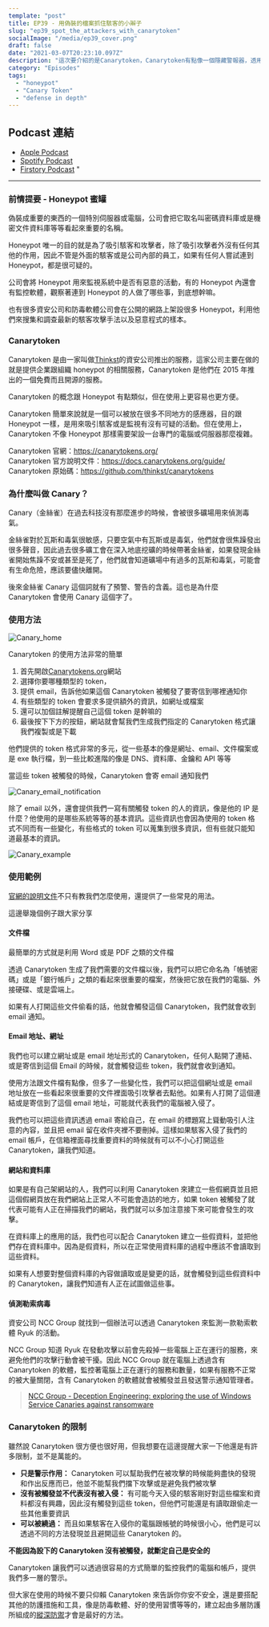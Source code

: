 ```yaml
---
template: "post"
title: EP39 - 用偽裝的檔案抓住駭客的小辮子
slug: "ep39_spot_the_attackers_with_canarytoken"
socialImage: "/media/ep39_cover.png"
draft: false
date: "2021-03-07T20:23:10.097Z"
description: "這次要介紹的是Canarytoken，Canarytoken有點像一個隱藏警報器，透用偽裝的文件、Email或網址吸引入侵的駭客，只要不小心在路過的時候觸發，Canarytoken就會像警衛一樣馬上通知我們有可疑的行動要多多注意了"
category: "Episodes"
tags:
  - "honeypot"
  - "Canary Token"
  - "defense in depth"
---
```


## Podcast 連結

- [Apple Podcast](https://podcasts.apple.com/us/podcast/%E8%B3%87%E5%AE%89%E8%A7%A3%E5%A3%93%E7%B8%AE/id1513276667#episodeGuid=cklzlzeg1n2560878vwfamb85)
- [Spotify Podcast](https://open.spotify.com/episode/6Qw32qe9hbJVEL8AS8vDCh?si=e57317889ee64a88)
- [Firstory Podcast](https://open.firstory.me/story/cklzlzeg1n2560878vwfamb85)
"
---

### 前情提要 - Honeypot 蜜罐

偽裝成重要的東西的一個特別伺服器或電腦，公司會把它取名叫密碼資料庫或是機密文件資料庫等等看起來重要的名稱。

Honeypot 唯一的目的就是為了吸引駭客和攻擊者，除了吸引攻擊者外沒有任何其他的作用，因此不管是外面的駭客或是公司內部的員工，如果有任何人嘗試連到 Honeypot，都是很可疑的。

公司會將 Honeypot 用來監視系統中是否有惡意的活動，有的 Honeypot 內還會有監控軟體，觀察著連到 Honeypot 的人做了哪些事，到底想幹嘛。

也有很多資安公司和防毒軟體公司會在公開的網路上架設很多 Honeypot，利用他們來搜集和調查最新的駭客攻擊手法以及惡意程式的樣本。

### Canarytoken

Canarytoken 是由一家叫做[Thinkst](https://thinkst.com/)的資安公司推出的服務，這家公司主要在做的就是提供企業跟組織 honeypot 的相關服務，Canarytoken 是他們在 2015 年推出的一個免費而且開源的服務。

Canarytoken 的概念跟 Honeypot 有點類似，但在使用上更容易也更方便。

Canarytoken 簡單來說就是一個可以被放在很多不同地方的感應器，目的跟 Honeypot 一樣，是用來吸引駭客或是監視有沒有可疑的活動。但在使用上，Canarytoken 不像 Honeypot 那樣需要架設一台專門的電腦或伺服器那麼複雜。

Canarytoken 官網：<https://canarytokens.org/>  
Canarytoken 官方說明文件：<https://docs.canarytokens.org/guide/>  
Canarytoken 原始碼：<https://github.com/thinkst/canarytokens>

### 為什麼叫做 Canary？

Canary（金絲雀）在過去科技沒有那麼進步的時候，會被很多礦場用來偵測毒氣。

金絲雀對於瓦斯和毒氣很敏感，只要空氣中有瓦斯或是毒氣，他們就會很焦躁發出很多聲音，因此過去很多礦工會在深入地底挖礦的時候帶著金絲雀，如果發現金絲雀開始焦躁不安或甚至是死了，他們就會知道礦場中有過多的瓦斯和毒氣，可能會有生命危險，應該要儘快離開。

後來金絲雀 Canary 這個詞就有了預警、警告的含義。這也是為什麼 Canarytoken 會使用 Canary 這個字了。

### 使用方法

![Canary_home](/media/canary_home.png)

Canarytoken 的使用方法非常的簡單

1. 首先開啟[Canarytokens.org](https://canarytokens.org)網站
2. 選擇你要哪種類型的 token，
3. 提供 email，告訴他如果這個 Canarytoken 被觸發了要寄信到哪裡通知你
4. 有些類型的 token 會要求多提供額外的資訊，如網址或檔案
5. 還可以加個註解提醒自己這個 token 是幹嘛的
6. 最後按下下方的按鈕，網站就會幫我們生成我們指定的 Canarytoken 格式讓我們複製或是下載

他們提供的 token 格式非常的多元，從一些基本的像是網址、email、文件檔案或是 exe 執行檔，到一些比較進階的像是 DNS、資料庫、金鑰和 API 等等

當這些 token 被觸發的時候，Canarytoken 會寄 email 通知我們

![Canary_email_notification](/media/canary_email_notification.jpg)

除了 email 以外，還會提供我們一寫有關觸發 token 的人的資訊，像是他的 IP 是什麼？他使用的是哪些系統等等的基本資訊。這些資訊也會因為使用的 token 格式不同而有一些變化，有些格式的 token 可以蒐集到很多資訊，但有些就只能知道最基本的資訊。

![Canary_example](/media/canary_example.jpg)

### 使用範例

[官網的說明文件](https://docs.canarytokens.org/guide/#what-are-canarytokens)不只有教我們怎麼使用，還提供了一些常見的用法。

這邊舉幾個例子跟大家分享

#### 文件檔

最簡單的方式就是利用 Word 或是 PDF 之類的文件檔

透過 Canarytoken 生成了我們需要的文件檔以後，我們可以把它命名為「帳號密碼」或是「銀行帳戶」之類的看起來很重要的檔案，然後把它放在我們的電腦、外接硬碟、或是雲端上。

如果有人打開這些文件偷看的話，他就會觸發這個 Canarytoken，我們就會收到 email 通知。

#### Email 地址、網址

我們也可以建立網址或是 email 地址形式的 Canarytoken，任何人點開了連結、或是寄信到這個 Email 的時候，就會觸發這些 token，我們就會收到通知。

使用方法跟文件檔有點像，但多了一些變化性，我們可以把這個網址或是 email 地址放在一些看起來很重要的文件裡面吸引攻擊者去點他。如果有人打開了這個連結或是寄信到了這個 email 地址，可能就代表我們的電腦被入侵了。

我們也可以把這些資訊透過 email 寄給自己，在 email 的標題寫上聳動吸引人注意的內容，並且把 email 留在收件夾裡不要刪掉。這樣如果駭客入侵了我們的 email 帳戶，在信箱裡面尋找重要資料的時候就有可以不小心打開這些 Canarytoken，讓我們知道。

#### 網站和資料庫

如果是有自己架網站的人，我們可以利用 Canarytoken 來建立一些假網頁並且把這個假網頁放在我們網站上正常人不可能會造訪的地方，如果 token 被觸發了就代表可能有人正在掃描我們的網站，我們就可以多加注意接下來可能會發生的攻擊。

在資料庫上的應用的話，我們也可以配合 Canarytoken 建立一些假資料，並把他們存在資料庫中。因為是假資料，所以在正常使用資料庫的過程中應該不會讀取到這些資料。

如果有人想要對整個資料庫的內容做讀取或是變更的話，就會觸發到這些假資料中的 Canarytoken，讓我們知道有人正在試圖做這些事。

#### 偵測勒索病毒

資安公司 NCC Group 就找到一個辦法可以透過 Canarytoken 來監測一款勒索軟體 Ryuk 的活動。

NCC Group 知道 Ryuk 在發動攻擊以前會先殺掉一些電腦上正在運行的服務，來避免他們的攻擊行動會被干擾。因此 NCC Group 就在電腦上透過含有 Canarytoken 的軟體，監控著電腦上正在運行的服務和數量，如果有服務不正常的被大量關閉，含有 Canarytoken 的軟體就會被觸發並且發送警示通知管理者。

> [NCC Group - Deception Engineering: exploring the use of Windows Service Canaries against ransomware](https://research.nccgroup.com/2021/03/04/deception-engineering-exploring-the-use-of-windows-service-canaries-against-ransomware/)

### Canarytoken 的限制

雖然說 Canarytoken 很方便也很好用，但我想要在這邊提醒大家一下他還是有許多限制，並不是萬能的。

- **只是警示作用：** Canarytoken 可以幫助我們在被攻擊的時候能夠盡快的發現和作出反應而已，他並不能幫我們擋下攻擊或是避免我們被攻擊
- **沒有被觸發並不代表沒有被入侵：** 有可能今天入侵的駭客剛好對這些檔案和資料都沒有興趣，因此沒有觸發到這些 token，但他們可能還是有讀取跟偷走一些其他重要資訊
- **可以被繞過：** 而且如果駭客在入侵你的電腦跟帳號的時候很小心，他們是可以透過不同的方法發現並且避開這些 Canarytoken 的。

**不能因為設下的 Canarytoken 沒有被觸發，就斷定自己是安全的**

Canarytoken 讓我們可以透過很容易的方式簡單的監控我們的電腦和帳戶，提供我們多一層的警示。

但大家在使用的時候不要只仰賴 Canarytoken 來告訴你你安不安全，還是要搭配其他的防護措施和工具，像是防毒軟體、好的使用習慣等等的，建立起由多層防護所組成的[縱深防禦](/posts/ep7-computer-habits-that-shouldnt-be-contempted#兩個重要觀念)才會是最好的方法。
